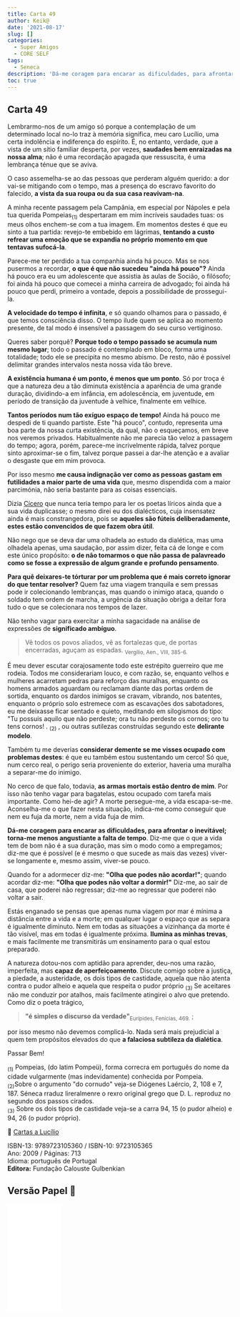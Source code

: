 ```yaml
---
title: Carta 49
author: Keik@
date: '2021-08-17'
slug: []
categories:
  - Super Amigos
  - CORE SELF
tags:
  - Seneca
description: 'Dá-me coragem para encarar as dificuldades, para afrontar o inevitável; torna-me menos angustiante a falta de tempo.'
toc: true
---
```


## Carta 49

Lembrarmo-nos de um amigo só porque a contemplação de um determinado local no-lo traz à memória significa, meu caro Lucílio, uma certa indolência e indiferença do espírito. É, no entanto, verdade, que a vista de um sítio familiar desperta, por vezes, **saudades bem enraizadas na nossa alma**; não é uma recordação apagada que ressuscita, é uma lembrança ténue que se aviva. 

O caso assemelha-se ao das pessoas que perderam alguém querido: a dor vai-se mitigando com o tempo, mas a presença do escravo favorito do falecido, **a vista da sua roupa ou da sua casa reavivam-na**.

A minha recente passagem pela Campânia, em especial por Nápoles e pela tua querida Pompeias<sub>(1)</sub> despertaram em mim incríveis saudades tuas: os meus olhos enchem-se com a tua imagem. Em momentos destes é que eu sinto a tua partida: revejo-te embebido em lágrimas, **tentando a custo refrear uma emoção que se expandia no próprio momento em que tentavas sufocá-la**.

Parece-me ter perdido a tua companhia ainda há pouco. Mas se nos pusermos a recordar, **o que é que não sucedeu "ainda há pouco"?** Ainda há pouco era eu um adolescente que assistia às aulas de Socião, o filósofo; foi ainda há pouco que comecei a minha carreira de advogado; foi ainda há pouco que perdi, primeiro a vontade, depois a possibilidade de prossegui-la. 

**A velocidade do tempo é infinita**, e só quando olhamos para o passado, é que temos consciência disso. O tempo ilude quem se aplica ao momento presente, de tal modo é insensível a passagem do seu curso vertiginoso.

Queres saber porquê? **Porque todo o tempo passado se acumula num mesmo lugar**; todo o passado é contemplado em bloco, forma uma totalidade; todo ele se precipita no mesmo abismo. De resto, não é possível delimitar grandes intervalos nesta nossa vida tão breve. 

**A existência humana é um ponto, é menos que um ponto**. Só por troça é que a natureza deu a tão diminuta existência a aparência de uma grande duração, dividindo-a em infância, em adolescência, em juventude, em período de transição da juventude à velhice, finalmente em velhice.

**Tantos períodos num tão exíguo espaço de tempo!** Ainda há pouco me despedi de ti quando partiste. Este "há pouco", contudo, representa uma boa parte da nossa curta existência, da qual, não o esqueçamos, em breve nos veremos privados. Habitualmente não me parecia tão veloz a passagem do tempo; agora, porém, parece-me incrivelmente rápida, talvez porque sinto aproximar-se o fim, talvez porque passei a dar-lhe atenção e a avaliar o desgaste que em mim provoca.

Por isso mesmo **me causa indignação ver como as pessoas gastam em futilidades a maior parte de uma vida** que, mesmo dispendida com a maior parcimónia, não seria bastante para as coisas essenciais. 

Dizia [Cícero](https://pt.wikipedia.org/wiki/C%C3%ADcero) que nunca teria tempo para ler os poetas líricos ainda que a sua vida duplicasse; o mesmo direi eu dos dialécticos, cuja insensatez ainda é mais constrangedora, pois se **aqueles são fúteis deliberadamente, estes estão convencidos de que fazem obra útil**. 

Não nego que se deva dar uma olhadela ao estudo da dialética, mas uma olhadela apenas, uma saudação, por assim dizer, feita cá de longe e com este único propósito: **o de não tomarmos o que não passa de palavreado como se fosse a expressão de algum grande e profundo pensamento**. 

**Para quê deixares-te tórturar por um problema que é mais correto ignorar do que tentar resolver?** Quem faz uma viagem tranquila e sem pressas pode ir colecionando lembranças, mas quando o inimigo ataca, quando o soldado tem ordem de marcha, a urgência da situação obriga a deitar fora tudo o que se colecionara nos tempos de lazer. 

Não tenho vagar para exercitar a minha sagacidade na análise de expressões de **significado ambíguo**.

> Vê todos os povos aliados, vê as fortalezas que, de portas encerradas, aguçam as espadas. <sub> Vergílio, Aen., VIII, 385-6.</sub>

É meu dever escutar corajosamente todo este estrépito guerreiro que me rodeia. Todos me considerariam louco, e com razão, se, enquanto velhos e mulheres acarretam pedras para reforço das muralhas, enquanto os homens armados aguardam ou reclamam diante das portas ordem de sortida, enquanto os dardos inimigos se cravam, vibrando, nos batentes, enquanto o próprio solo estremece com as escavações dos sabotadores, eu me deixasse ficar sentado e quieto, meditando em silogismos do tipo: "Tu possuis aquilo que não perdeste; ora tu não perdeste os cornos; oro tu tens cornos! . <sub>(2)</sub> , ou outras sutilezas construídas segundo este **delirante modelo**.

Também tu me deverias **considerar demente se me visses ocupado com problemas destes**: é que eu também estou sustentando um cerco! Só que, num cerco real, o perigo seria proveniente do exterior, haveria uma muralha a separar-me do inimigo.

No cerco de que falo, todavia, **as armas mortais estão dentro de mim**. Por isso não tenho vagar para bagatelas, estou ocupado com tarefa mais importante. Como hei-de agir? A morte persegue-me, a vida escapa-se-me. Aconselha-me o que fazer nesta situação, indica-me como conseguir que nem eu fuja da morte, nem a vida fuja de mim. 

**Dá-me coragem para encarar as dificuldades, para afrontar o inevitável; torna-me menos angustiante a falta de tempo**. Diz-me que o que a vida tem de bom não é a sua duração, mas sim o modo como a empregamos; diz-me que é possível (e é mesmo o que sucede as mais das vezes) viver-se longamente e, mesmo assim, viver-se pouco. 

Quando for a adormecer diz-me: **"Olha que podes não acordar!"**; quando acordar diz-me: **"Olha que podes não voltar a dormir!"** Diz-me, ao sair de casa, que poderei não regressar; diz-me ao regressar que poderei não voltar a sair.

Estás enganado se pensas que apenas numa viagem por mar é mínima a distância entre a vida e a morte; em qualquer lugar o espaço que as separa é igualmente diminuto. Nem em todas as situações a vizinhança da morte é tão visível, mas em todas é igualmente próxima. **Ilumina as minhas trevas**, e mais facilmente me transmitirás um ensinamento para o qual estou preparado. 

A natureza dotou-nos com aptidão para aprender, deu-nos uma razão, imperfeita, mas **capaz de aperfeiçoamento**. Discute comigo sobre a justiça, a piedade, a austeridade, os dois tipos de castidade, aquela que não atenta contra o pudor alheio e aquela que respeita o pudor próprio <sub>(3)</sub> Se aceitares não me conduzir por atalhos, mais facilmente atingirei o alvo que pretendo. Como diz o poeta trágico,

> **"é simples o discurso da verdade"**<sub>Eurípides, Fenícias, 469.</sub> ;

por isso mesmo não devemos complicá-lo. Nada será mais prejudicial a quem tem propósitos elevados do que **a falaciosa subtileza da dialética**.

Passar Bem!





<sub>(1)</sub> Pompeias, (do latim Pompeü), forma correcra em português do nome da cidade vulgarmente (mas indevidamente) conhecida por Pompeia.  
<sub>(2)</sub>Sobre o argumento "do cornudo" veja-se Diógenes Laércio, 2, 108 e 7, 187. Séneca rraduz lireralmenre o rexro original grego que D. L. reproduz no segundo dos passos cirados.  
<sub>(3)</sub> Sobre os dois tipos de castidade veja-se a carra 94, 15 (o pudor alheio) e 94, 26 (o pudor próprio).


:book: [Cartas a Lucílio](https://www.skoob.com.br/cartas-a-lucilio-37684ed41245.html)

ISBN-13: 9789723105360 / ISBN-10: 9723105365  
Ano: 2009 / Páginas: 713  
Idioma: português de Portugal   
**Editora:** Fundação Calouste Gulbenkian

## Versão Papel :book:

<iframe style="width:120px;height:240px;" marginwidth="0" marginheight="0" scrolling="no" frameborder="0" src="//ws-na.amazon-adsystem.com/widgets/q?ServiceVersion=20070822&OneJS=1&Operation=GetAdHtml&MarketPlace=BR&source=ac&ref=tf_til&ad_type=product_link&tracking_id=mundodekeika-20&marketplace=amazon&amp;region=BR&placement=9723105365&asins=9723105365&linkId=fb8dc16224bc0c2b7943ec769c5b5905&show_border=true&link_opens_in_new_window=true&price_color=333333&title_color=0066c0&bg_color=ffffff">
    </iframe>